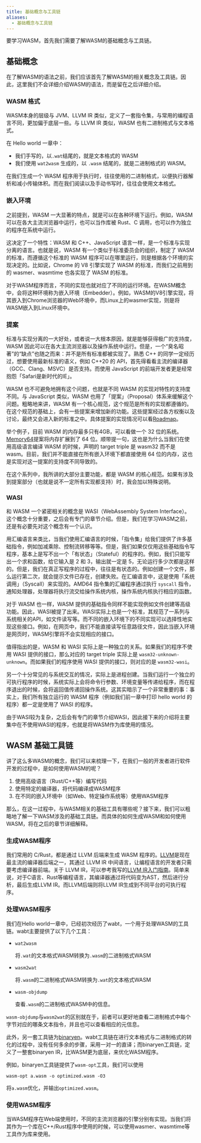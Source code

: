 ```yaml
---
title: 基础概念与工具链
aliases:
  - 基础概念与工具链
---
```

要学习WASM，首先我们需要了解WASM的基础概念与工具链。

## 基础概念

在了解WASM的语法之前，我们应该首先了解WASM的相关概念及工具链。因此，这里我们不会详细介绍WASM的语法，而是留在之后详细介绍。

### WASM 格式

WASM本身的层级与 JVM、LLVM IR 类似，定义了一套指令集，与常用的编程语言不同，更加偏于底层一些。与 LLVM IR 类似，WASM 也有二进制格式与文本格式。

在 Hello world 一章中：

* 我们手写的，以`.wat`结尾的，就是文本格式的 WASM
* 我们使用 `wat2wasm` 生成的，以 `.wasm` 结尾的，就是二进制格式的 WASM。

在我们生成一个 WASM 程序用于执行时，往往使用的二进制格式，以便执行器解析和减小传输体积。而在我们阅读以及手动书写时，往往会使用文本格式。

### 嵌入环境

之前提到，WASM 一大显著的特点，就是可以在各种环境下运行。例如，WASM 可以在各大主流浏览器中运行，也可以当作库被 Rust、C 调用，也可以作为独立的程序在系统中运行。

这决定了一个特性：WASM 和 C++、JavaScript 语言一样，是一个标准与实现分离的语言。也就是说，WASM 有一个类似于标准委员会的组织，制定了 WASM 的标准，而遵循这个标准的 WASM 程序可以在哪里运行，则是根据各个环境的实现决定的。比如说，Chrome 的 V8 引擎实现了 WASM 的标准，而我们之前用到的 wasmer、wasmtime 也各实现了 WASM 的标准。

对于WASM程序而言，不同的实现也就对应了不同的运行环境。在WASM概念中，会将这种环境称为嵌入环境（Embedder）。例如，WASM的V8引擎实现，将其嵌入到Chrome浏览器的Web环境中，而Linux上的wasmer实现，则是将WASM嵌入到Linux环境中。

### 提案

标准与实现分离的一大好处，或者说一大根本原因，就是能够获得极广的支持度，WASM 因此可以在各大主流浏览器以及操作系统中运行。但是，一个“臭名昭著”的“缺点”也随之而来：并不是所有标准都被实现了。熟悉 C++ 的同学一定经历过，想要使用最新标准的语义，例如 C++20 的 API，首先得看看主流的编译器（GCC、Clang、MSVC）是否支持。而使用 JavaScript 的前端开发者更是经常抱怨「Safari是新时代的IE」。

WASM 也不可避免地拥有这个问题，也就是不同 WASM 的实现对特性的支持度不同。与 JavaScript 类似，WASM 也用了「提案」（Proposal）体系来缓解这个问题。粗略地来讲，WASM 有一个核心规范，这个规范是所有的实现都遵循的。在这个规范的基础上，会有一些提案来增加新的功能。这些提案经过各方权衡以及讨论，最终又会进入新的标准之中。具体提案的实现情况可以看[Roadmap](https://webassembly.org/roadmap/)。

举个例子，目前 WASM 的内存最多只有4GB，可以看做一个 32 位的系统。[Memory64](https://github.com/WebAssembly/memory64/blob/main/proposals/memory64/Overview.md)提案将内存扩展到了 64 位。顺带提一句，这也是为什么当我们在使用高级语言编译 WASM 的时候，声明的 target triple 是 wasm32 而不是wasm。目前，我们并不能直接在所有嵌入环境下都直接使用 64 位的内存，这也是实现对这一提案的支持度不同导致的。

在这个系列中，我所讲的大部分主要功能，都是 WASM 的核心规范。如果有涉及到提案部分（也就是说不一定所有实现都支持）时，我会加以特殊说明。

### WASI

和 WASM 一个紧密相关的概念是 WASI（WebAssembly System Interface）。这个概念十分重要，之后会有专门的章节介绍。但是，我们在学习WASM之前，还是有必要先对这个概念有一个认识。

用汇编语言来类比，当我们使用汇编语言的时候，「指令集」给我们提供了许多基础指令，例如加减乘除、控制流转移等等。但是，我们如果仅仅用这些基础指令写程序，基本上是写不出一个「有状态」（Stateful）的程序的。例如，我们只能写出一个求和函数，给它输入是 2 和 3，输出就一定是 5，无论运行多少次都是这样的。但是，我们在真正写程序的过程中，往往是有状态的。例如创建一个文件，那么运行第二次，就会提示文件已存在，创建失败。在汇编语言中，这是使用「系统调用」（Syscall）来实现的。AMD64 指令集的汇编程序通过执行 `syscall` 指令，通知处理器，处理器将执行流交给操作系统内核，操作系统内核执行相应的函数。

对于 WASM 也一样，WASM 提供的基础指令同样不能实现例如文件创建等高级功能。因此，WASI被提了出来。WASI实际上也是一个标准，其规范了一系列与系统相关的API，如文件读写等。而不同的嵌入环境下的不同实现可以选择性地实现这些接口。例如，在网页中，我们不能直接读写任意路径文件，因此当嵌入环境是网页时，WASM引擎将不会实现相应的接口。

值得指出的是，WASM 和 WASI 实际上是一种独立的关系。如果我们的程序不使用 WASI 提供的接口，那么对应的 target triple 实际上是 `wasm32-unknown-unknown`。而如果我们的程序使用 WASI 提供的接口，则对应的是 `wasm32-wasi`。

另一个十分常见的与系统交互的情况，实际上是进程创建。当我们运行一个独立的可执行程序的时候，系统实际上会将命令行参数、环境变量等传递给程序，而在程序退出的时候，会将返回值传递回操作系统。这其实暗示了一个非常重要的事：事实上，我们所有独立运行的 WASM 程序（例如我们前一章中打印 hello world 的程序）都一定是使用了 WASI 的程序。

由于WASI较为复杂，之后会有专门的章节介绍WASI，因此接下来的介绍将主要集中在不使用WASI的程序，也就是将WASM作为库使用的情况。

## WASM 基础工具链

讲了这么多WASM的概念，我们可以来梳理一下，在我们一般的开发者进行软件开发的过程中，是如何使用WASM的呢？

1. 使用高级语言（Rust/C++等）编写代码
2. 使用特定的编译器，将代码编译成WASM程序
3. 在不同的嵌入环境中（如Web、特定操作系统等）使用WASM程序

那么，在这一过程中，与WASM相关的基础工具有哪些呢？接下来，我们可以粗略地了解一下WASM涉及的基础工具链。而具体的如何生成WASM和如何使用WASM，将在之后的章节详细解释。

### 生成WASM程序

我们常用的 C/Rust，都是通过 LLVM 后端来生成 WASM 程序的。[LLVM](https://www.llvm.org)是现在最主流的编译器后端之一，其通过 LLVM IR 中间语言，让编程语言的开发者只需要考虑编译器前端。关于 LLVM IR，可以参考我写的[LLVM IR入门指南](https://github.com/Evian-Zhang/llvm-ir-tutorial)。简单来说，对于C语言、Rust等编程语言，其编译器通过将代码变为AST，然后进行分析，最后生成LLVM IR。而LLVM后端则将LLVM IR生成到不同平台的可执行程序。

### 处理WASM程序

我们在Hello world一章中，已经初次经历了wabt，一个用于处理WASM的工具链。wabt主要提供了以下几个工具：

* `wat2wasm`

  将`.wat`的文本格式WASM转换为`.wasm`的二进制格式WASM
* `wasm2wat`

  将`.wasm`的二进制格式WASM转换为`.wat`的文本格式WASM
* `wasm-objdump`

  查看`.wasm`的二进制格式WASM中的信息。

`wasm-objdump`与`wasm2wat`的区别就在于，前者可以更好地查看二进制格式中每个字节对应的哪条文本指令，并且也可以查看相应的元信息。

此外，另一套工具链为[binaryen](https://github.com/WebAssembly/binaryen)。wabt工具链在进行文本格式与二进制格式的转化的过程中，没有任何多余的步骤，采用一对一的直译；而binaryen工具链，定义了一整套binaryen IR，比WASM更为底层，来优化WASM程序。

例如，binaryen工具链提供了`wasm-opt`工具，我们可以使用

```shell
wasm-opt a.wasm -o optimized.wasm -O3
```

将`a.wasm`优化，并输出`optimized.wasm`。

### 使用WASM程序

当WASM程序在Web端使用时，不同的主流浏览器的引擎分别有实现。当我们将其作为一个库在C++/Rust程序中使用的时候，可以使用wasmer、wasmtime等工具作为库来使用。